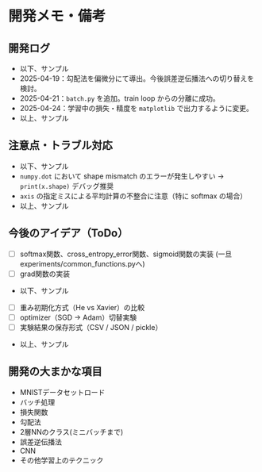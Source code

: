 # 開発メモ・備考

## 開発ログ

- 以下、サンプル
- 2025-04-19：勾配法を偏微分にて導出。今後誤差逆伝播法への切り替えを検討。
- 2025-04-21：`batch.py` を追加。train loop からの分離に成功。
- 2025-04-24：学習中の損失・精度を `matplotlib` で出力するように変更。
- 以上、サンプル

## 注意点・トラブル対応

- 以下、サンプル
- `numpy.dot` において shape mismatch のエラーが発生しやすい → `print(x.shape)` デバッグ推奨
- `axis` の指定ミスによる平均計算の不整合に注意（特に softmax の場合）
- 以上、サンプル

## 今後のアイデア（ToDo）

- [ ] softmax関数、cross_entropy_error関数、sigmoid関数の実装 (一旦 experiments/common_functions.pyへ)
- [ ] grad関数の実装
- 以下、サンプル
- [ ] 重み初期化方式（He vs Xavier）の比較
- [ ] optimizer（SGD → Adam）切替実験
- [ ] 実験結果の保存形式（CSV / JSON / pickle）
- 以上、サンプル

## 開発の大まかな項目

- MNISTデータセットロード
- バッチ処理
- 損失関数
- 勾配法
- 2層NNのクラス(ミニバッチまで)
- 誤差逆伝播法
- CNN
- その他学習上のテクニック